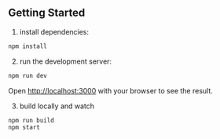 ## Getting Started

1. install dependencies:

```bash
npm install
```

2. run the development server:

```bash
npm run dev
```

Open [http://localhost:3000](http://localhost:3000) with your browser to see the result.

3. build locally and watch

```bash
npm run build
npm start
```
